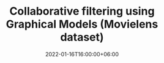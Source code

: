 ---
title: "Collaborative filtering using Graphical Models (Movielens dataset)"
date: 2022-01-16T16:00:00+06:00
featureImage: images/allpost/blog-1.png
postImage: images/single-blog/blog-1.gif
---